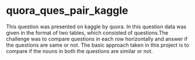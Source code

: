 # quora_ques_pair_kaggle

This question was presented on kaggle by quora.
In this question data was given in the format of two tables, which consisted of questions.The challenge
was to compare questions in each row horizontally and answer if the questions are same or not.
The basic approach taken in this project is to compare if the nouns in both the questions are similar or not.
